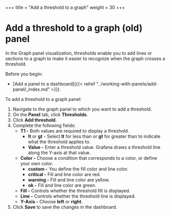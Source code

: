 +++
title = "Add a threshold to a graph"
weight = 30
+++

# Add a threshold to a graph (old) panel

In the Graph panel visualization, thresholds enable you to add lines or sections to a graph to make it easier to recognize when the graph crosses a threshold.

Before you begin:

- [Add a panel to a dashboard]({{< relref "../working-with-panels/add-panel/_index.md" >}}).

To add a threshold to a graph panel:

1. Navigate to the graph panel to which you want to add a threshold.
1. On the **Panel** tab, click **Thresholds**.
1. Click **Add threshold**.
1. Complete the following fields:
   - **T1 -** Both values are required to display a threshold.
     - **lt** or **gt** - Select **lt** for less than or **gt** for greater than to indicate what the threshold applies to.
     - **Value -** Enter a threshold value. Grafana draws a threshold line along the Y-axis at that value.
   - **Color -** Choose a condition that corresponds to a color, or define your own color.
     - **custom -** You define the fill color and line color.
     - **critical -** Fill and line color are red.
     - **warning -** Fill and line color are yellow.
     - **ok -** Fill and line color are green.
   - **Fill -** Controls whether the threshold fill is displayed.
   - **Line -** Controls whether the threshold line is displayed.
   - **Y-Axis -** Choose **left** or **right**.
1. Click **Save** to save the changes in the dashboard.
